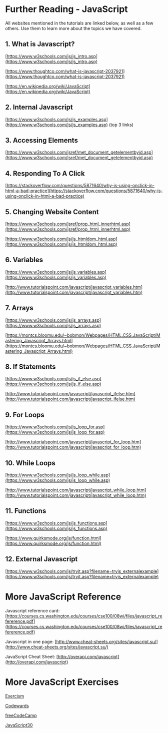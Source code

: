# Further Reading - JavaScript

All websites mentioned in the tutorials are linked below, as well as a few others. Use them to learn more about 
the topics we have covered. 

## 1. What is Javascript?

[https://www.w3schools.com/js/js_intro.asp](https://www.w3schools.com/js/js_intro.asp)

[https://www.thoughtco.com/what-is-javascript-2037921](https://www.thoughtco.com/what-is-javascript-2037921)

[https://en.wikipedia.org/wiki/JavaScript](https://en.wikipedia.org/wiki/JavaScript)


## 2. Internal Javascript

[https://www.w3schools.com/js/js_examples.asp](https://www.w3schools.com/js/js_examples.asp) (top 3 links)


## 3. Accessing Elements
[https://www.w3schools.com/jsref/met_document_getelementbyid.asp](https://www.w3schools.com/jsref/met_document_getelementbyid.asp)


## 4. Responding To A Click
[https://stackoverflow.com/questions/5871640/why-is-using-onclick-in-html-a-bad-practice](https://stackoverflow.com/questions/5871640/why-is-using-onclick-in-html-a-bad-practice)


## 5. Changing Website Content
[https://www.w3schools.com/jsref/prop_html_innerhtml.asp](https://www.w3schools.com/jsref/prop_html_innerhtml.asp)

[https://www.w3schools.com/js/js_htmldom_html.asp](https://www.w3schools.com/js/js_htmldom_html.asp)

## 6. Variables
[https://www.w3schools.com/js/js_variables.asp](https://www.w3schools.com/js/js_variables.asp)

[http://www.tutorialspoint.com/javascript/javascript_variables.htm](http://www.tutorialspoint.com/javascript/javascript_variables.htm)

## 7. Arrays
[https://www.w3schools.com/js/js_arrays.asp](https://www.w3schools.com/js/js_arrays.asp)

[https://montcs.bloomu.edu/~bobmon/Webpages/HTML.CSS.JavaScript/Mastering_Javascript_Arrays.html](https://montcs.bloomu.edu/~bobmon/Webpages/HTML.CSS.JavaScript/Mastering_Javascript_Arrays.html)

## 8. If Statements
[https://www.w3schools.com/js/js_if_else.asp](https://www.w3schools.com/js/js_if_else.asp)

[http://www.tutorialspoint.com/javascript/javascript_ifelse.htm](http://www.tutorialspoint.com/javascript/javascript_ifelse.htm)

## 9. For Loops
[https://www.w3schools.com/js/js_loop_for.asp](https://www.w3schools.com/js/js_loop_for.asp)

[http://www.tutorialspoint.com/javascript/javascript_for_loop.htm](http://www.tutorialspoint.com/javascript/javascript_for_loop.htm)

## 10. While Loops
[https://www.w3schools.com/js/js_loop_while.asp](https://www.w3schools.com/js/js_loop_while.asp)

[http://www.tutorialspoint.com/javascript/javascript_while_loop.htm](http://www.tutorialspoint.com/javascript/javascript_while_loop.htm)


## 11. Functions
[https://www.w3schools.com/js/js_functions.asp](https://www.w3schools.com/js/js_functions.asp)

[https://www.quirksmode.org/js/function.html](https://www.quirksmode.org/js/function.html)

## 12. External Javascript
[https://www.w3schools.com/js/tryit.asp?filename=tryjs_externalexample](https://www.w3schools.com/js/tryit.asp?filename=tryjs_externalexample)


# More JavaScript Reference

Javascript reference card:
[https://courses.cs.washington.edu/courses/cse100/08wi/files/javascript_refererence.pdf](https://courses.cs.washington.edu/courses/cse100/08wi/files/javascript_refererence.pdf)

Javascript in one page:
[http://www.cheat-sheets.org/sites/javascript.su/](http://www.cheat-sheets.org/sites/javascript.su/)

JavaScript Cheat Sheet:
[http://overapi.com/javascript](http://overapi.com/javascript)


# More JavaScript Exercises
[Exercism](https://exercism.io/)

[Codewards](https://www.codewars.com/)

[freeCodeCamp](https://www.freecodecamp.org/)

[JavaScript30](https://javascript30.com/)